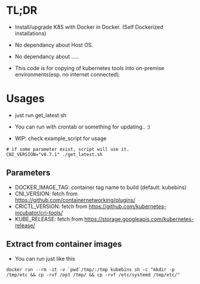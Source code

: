 # TL;DR
* Install/upgrade K8S with Docker in Docker. (Self Dockerized installations)
* No dependancy about Host OS.
* No dependancy about .....

* This code is for copying of kubernetes tools into on-premise environments(esp. no internet connected).

# Usages
* just run get_latest.sh
* You can run with crontab or something for updating.. :)

* WIP: check example_script for usage

```
# if some parameter exist, script will use it.
CNI_VERSION="v0.7.1" ./get_latest.sh
```

## Parameters
* DOCKER_IMAGE_TAG: container tag name to build (default: kubebins)
* CNI_VERSION: fetch from https://github.com/containernetworking/plugins/
* CRICTL_VERSION: fetch from https://github.com/kubernetes-incubator/cri-tools/
* KUBE_RELEASE: fetch from https://storage.googleapis.com/kubernetes-release/

## Extract from container images
* You can run just like this

```
docker run --rm -it -v `pwd`/tmp/:/tmp kubebins sh -c "mkdir -p /tmp/etc && cp -rvf /opt /tmp/ && cp -rvf /etc/systemd /tmp/etc/"
```
